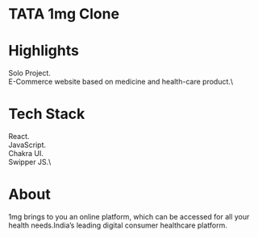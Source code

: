 # TATA 1mg Clone

# Highlights

Solo Project.\
E-Commerce website based on medicine and health-care product.\

# Tech Stack

React.\
JavaScript.\
Chakra UI.\
Swipper JS.\

# About

1mg brings to you an online platform, which can be accessed for all your health needs.India’s leading digital consumer healthcare platform.
